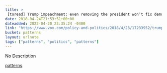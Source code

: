 ```yaml
---
title: > 
 [toread] Trump impeachment: even removing the president won’t fix democracy - Vox
date: 2018-04-24T21:53:51+00:00
dateadded: 2022-04-20 23:35:24 -0400
link: "https://www.vox.com/policy-and-politics/2018/4/23/17233952/trump-democracy-decay-decline-coup-war-collapse-impeachment"
bucket: patterns
layout: urlnote
tags: ["patterns", "politics", "patterns"]
--- 
```

No Description
 <!-- end excerpt --> 
<div class='bucket'><a class='internal-link' href='/buckets/patterns'>patterns</a></div> 
